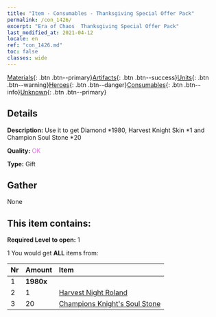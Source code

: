 ```yaml
---
title: "Item - Consumables - Thanksgiving Special Offer Pack"
permalink: /con_1426/
excerpt: "Era of Chaos  Thanksgiving Special Offer Pack"
last_modified_at: 2021-04-12
locale: en
ref: "con_1426.md"
toc: false
classes: wide
---
```

 [Materials](/Items/){: .btn .btn--primary}[Artifacts](/Items/Artifacts/){: .btn .btn--success}[Units](/Items/Units/){: .btn .btn--warning}[Heroes](/Items/Heroes/){: .btn .btn--danger}[Consumables](/Items/Consumables/){: .btn .btn--info}[Unknown](/Items/Unknown/){: .btn .btn--primary}

## Details
 **Description:** Use it to get Diamond *1980, Harvest Knight Skin *1 and Champion Soul Stone *20

 **Quality:** <span style="color: #DA70D6">OK</span>

 **Type:** Gift

## Gather

  None

## This item contains:

 **Required Level to open:** 1

 1 You would get **ALL** items  from:

  | Nr | Amount |     Item    |
  |:---|:-------|:------------|
  | 1 |  **1980x** | <i class="fas fa-gem"/> |  | 
  | 2 | 1 | [Harvest Night Roland](/Items/con_1034/) | 
  | 3 | 20 | [Champions Knight's Soul Stone](/Items/unt_287/) | 
